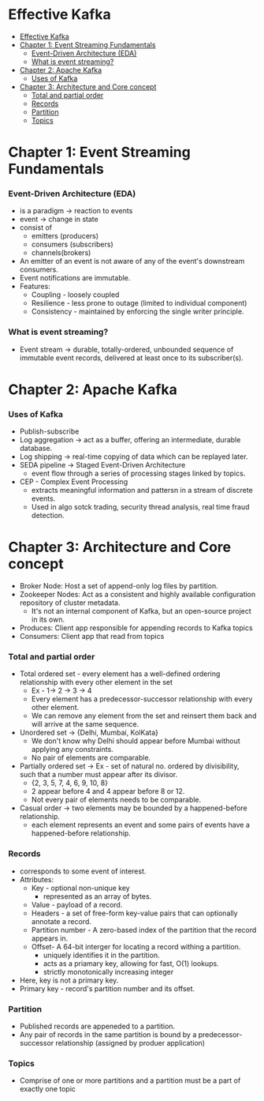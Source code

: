 # Effective Kafka

- [Effective Kafka](#effective-kafka)
- [Chapter 1: Event Streaming Fundamentals](#chapter-1-event-streaming-fundamentals)
    - [Event-Driven Architecture (EDA)](#event-driven-architecture-eda)
    - [What is event streaming?](#what-is-event-streaming)
- [Chapter 2: Apache Kafka](#chapter-2-apache-kafka)
    - [Uses of Kafka](#uses-of-kafka)
- [Chapter 3: Architecture and Core concept](#chapter-3-architecture-and-core-concept)
    - [Total and partial order](#total-and-partial-order)
    - [Records](#records)
    - [Partition](#partition)
    - [Topics](#topics)

# Chapter 1: Event Streaming Fundamentals

### Event-Driven Architecture (EDA)
* is a paradigm -> reaction to events
* event -> change in state
* consist of 
  * emitters (producers)
  * consumers (subscribers)
  * channels(brokers)
* An emitter of an event is not aware of any of the event's downstream consumers. 
* Event notifications are immutable.
* Features: 
  * Coupling - loosely coupled
  * Resilience - less prone to outage (limited to individual component)
  * Consistency - maintained by enforcing the single writer principle. 

### What is event streaming?
* Event stream -> durable, totally-ordered, unbounded sequence of immutable event records, delivered at least once to its subscriber(s).

# Chapter 2: Apache Kafka

### Uses of Kafka
* Publish-subscribe
* Log aggregation ->  act as a buffer, offering an intermediate, durable database. 
* Log shipping -> real-time copying of data which can be replayed later. 
* SEDA pipeline -> Staged Event-Driven Architecture
  * event flow through a series of processing stages linked by topics. 
* CEP - Complex Event Processing 
  * extracts meaningful information and pattersn in a stream of discrete events. 
  * Used in algo sotck trading, security thread analysis, real time fraud detection.

# Chapter 3: Architecture and Core concept

* Broker Node: Host a set of append-only log files by partition. 
* Zookeeper Nodes: Act as a consistent and highly available configuration repository of cluster metadata. 
  * It's not an internal component of Kafka, but an open-source project in its own. 
* Produces: Client app responsible for appending records to Kafka topics
* Consumers: Client app that read from topics

### Total and partial order
* Total ordered set - every element has a well-defined ordering relationship with every other element in the set
  * Ex - 1-> 2 -> 3 -> 4
  * Every element has a predecessor-successor relationship with every other element. 
  * We can remove any element from the set and reinsert them back and will arrive at the same sequence.  
* Unordered set -> {Delhi, Mumbai, KolKata}
  * We don't know why Delhi should appear before Mumbai without applying any constraints. 
  * No pair of elements are comparable. 
* Partially ordered set -> Ex - set of natural no. ordered by divisibility, such that a number must appear after its divisor. 
  * {2, 3, 5, 7, 4, 6, 9, 10, 8}
  * 2 appear before 4 and 4 appear before 8 or 12.
  * Not every pair of elements needs to be comparable. 
* Casual order -> two elements may be bounded by a happened-before relationship. 
  * each element represents an event and some pairs of events have a happened-before relationship. 

### Records
* corresponds to some event of interest. 
* Attributes:
  * Key - optional non-unique key
    * represented as an array of bytes.
  * Value - payload of a record. 
  * Headers - a set of free-form key-value pairs that can optionally annotate a record.
  * Partition number - A zero-based index of the partition that the record appears in. 
  * Offset- A 64-bit interger for locating a record withing a partition. 
    * uniquely identifies it in the partition.
    * acts as a priamary key, allowing for fast, O(1) lookups.
    * strictly monotonically increasing integer
* Here, key is not a primary key. 
* Primary key - record's partition number and its offset. 

### Partition
* Published records are appeneded to a partition.
* Any pair of records in the same partition is bound by a predecessor-successor relationship (assigned by produer application)
  
### Topics
* Comprise of one or more partitions and a partition must be a part of exactly one topic
